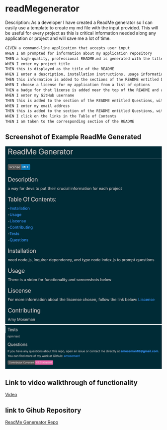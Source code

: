 # readMegenerator

Description:
As a developer I have created a ReadMe generator so I can easily use a template to create my md file with the input provided. This will be useful for every project as this is critical information needed along any application or project and will save me a lot of time.

```md
GIVEN a command-line application that accepts user input
WHEN I am prompted for information about my application repository
THEN a high-quality, professional README.md is generated with the title of my project and sections entitled Description, Table of Contents, Installation, Usage, License, Contributing, Tests, and Questions
WHEN I enter my project title
THEN this is displayed as the title of the README
WHEN I enter a description, installation instructions, usage information, contribution guidelines, and test instructions
THEN this information is added to the sections of the README entitled Description, Installation, Usage, Contributing, and Tests
WHEN I choose a license for my application from a list of options
THEN a badge for that license is added near the top of the README and a notice is added to the section of the README entitled License that explains which license the application is covered under
WHEN I enter my GitHub username
THEN this is added to the section of the README entitled Questions, with a link to my GitHub profile
WHEN I enter my email address
THEN this is added to the section of the README entitled Questions, with instructions on how to reach me with additional questions
WHEN I click on the links in the Table of Contents
THEN I am taken to the corresponding section of the README
```

## Screenshot of Example ReadMe Generated

![screenshot](Develop/screenshot.png) ![screenshot2](Develop/screenshot2.png)

## Link to video walkthrough of functionality

[Video](https://drive.google.com/file/d/1p-z-CQ6DTk9A_LtdoGCWrc-JwXa_cbRu/view)

## link to Gihub Repository

[ReadMe Genereator Repo](https://github.com/amoseman1/readMegenerator)
